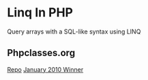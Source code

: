 # Linq In PHP
Query arrays with a SQL-like syntax using LINQ

## Phpclasses.org 
[Repo](http://www.phpclasses.org/linq-in-php) 
[January 2010 Winner](http://www.phpclasses.org/winners/year/2010/)
